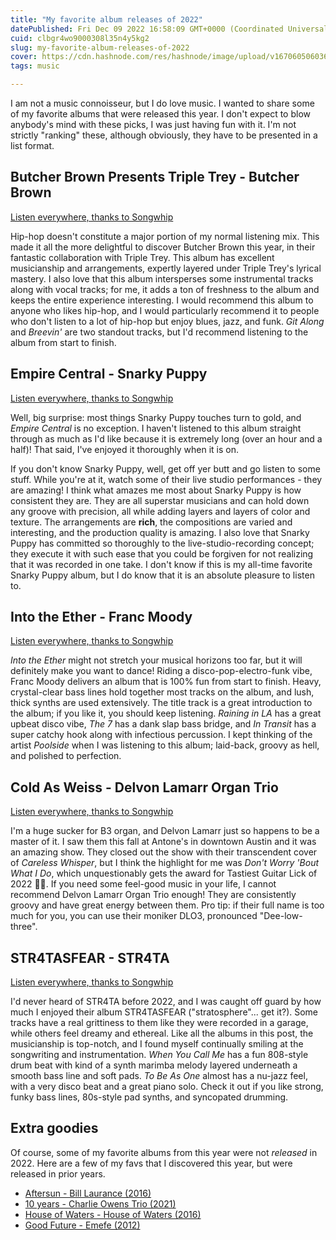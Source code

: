 ```yaml
---
title: "My favorite album releases of 2022"
datePublished: Fri Dec 09 2022 16:58:09 GMT+0000 (Coordinated Universal Time)
cuid: clbgr4wo9000308l35n4y5kg2
slug: my-favorite-album-releases-of-2022
cover: https://cdn.hashnode.com/res/hashnode/image/upload/v1670605060368/XB5FeQ0DO.png
tags: music

---
```



I am not a music connoisseur, but I do love music. I wanted to share some of my favorite albums that were released this year. I don't expect to blow anybody's mind with these picks, I was just having fun with it. I'm not strictly "ranking" these, although obviously, they have to be presented in a list format.

## Butcher Brown Presents Triple Trey - Butcher Brown

[Listen everywhere, thanks to Songwhip](https://songwhip.com/butcherbrown/butcherbrownpresentstripletrey)

Hip-hop doesn't constitute a major portion of my normal listening mix. This made it all the more delightful to discover Butcher Brown this year, in their fantastic collaboration with Triple Trey. This album has excellent musicianship and arrangements, expertly layered under Triple Trey's lyrical mastery. I also love that this album intersperses some instrumental tracks along with vocal tracks; for me, it adds a ton of freshness to the album and keeps the entire experience interesting. I would recommend this album to anyone who likes hip-hop, and I would particularly recommend it to people who don't listen to a lot of hip-hop but enjoy blues, jazz, and funk. _Git Along_ and _Breevin'_ are two standout tracks, but I'd recommend listening to the album from start to finish.

## Empire Central - Snarky Puppy

[Listen everywhere, thanks to Songwhip](https://songwhip.com/snarky-puppy/empire-central)

Well, big surprise: most things Snarky Puppy touches turn to gold, and _Empire Central_ is no exception. I haven't listened to this album straight through as much as I'd like because it is extremely long (over an hour and a half)! That said, I've enjoyed it thoroughly when it is on.

If you don't know Snarky Puppy, well, get off yer butt and go listen to some stuff. While you're at it, watch some of their live studio performances - they are amazing! I think what amazes me most about Snarky Puppy is how consistent they are. They are all superstar musicians and can hold down any groove with precision, all while adding layers and layers of color and texture. The arrangements are **rich**, the compositions are varied and interesting, and the production quality is amazing. I also love that Snarky Puppy has committed so thoroughly to the live-studio-recording concept; they execute it with such ease that you could be forgiven for not realizing that it was recorded in one take. I don't know if this is my all-time favorite Snarky Puppy album, but I do know that it is an absolute pleasure to listen to.

## Into the Ether - Franc Moody

[Listen everywhere, thanks to Songwhip](https://songwhip.com/franc-moody/into-the-ether)

_Into the Ether_ might not stretch your musical horizons too far, but it will definitely make you want to dance! Riding a disco-pop-electro-funk vibe, Franc Moody delivers an album that is 100% fun from start to finish. Heavy, crystal-clear bass lines hold together most tracks on the album, and lush, thick synths are used extensively. The title track is a great introduction to the album; if you like it, you should keep listening. _Raining in LA_ has a great upbeat disco vibe, _The 7_ has a  dank slap bass bridge, and _In Transit_ has a super catchy hook along with infectious percussion. I kept thinking of the artist _Poolside_ when I was listening to this album; laid-back, groovy as hell, and polished to perfection.

## Cold As Weiss - Delvon Lamarr Organ Trio

[Listen everywhere, thanks to Songwhip](https://songwhip.com/delvon-lamarr-organ-trio/coldasweiss)

I'm a huge sucker for B3 organ, and Delvon Lamarr just so happens to be a master of it. I saw them this fall at Antone's in downtown Austin and it was an amazing show. They closed out the show with their transcendent cover of _Careless Whisper_, but I think the highlight for me was _Don't Worry 'Bout What I Do_, which unquestionably gets the award for Tastiest Guitar Lick of 2022 🥇🎸. If you need some feel-good music in your life, I cannot recommend Delvon Lamarr Organ Trio enough! They are consistently groovy and have great energy between them. Pro tip: if their full name is too much for you, you can use their moniker DLO3, pronounced "Dee-low-three".

## STR4TASFEAR - STR4TA

[Listen everywhere, thanks to Songwhip](https://songwhip.com/str4ta2/str4tasfear)

I'd never heard of STR4TA before 2022, and I was caught off guard by how much I enjoyed their album STR4TASFEAR ("stratosphere"... get it?). Some tracks have a real grittiness to them like they were recorded in a garage, while others feel dreamy and ethereal. Like all the albums in this post, the musicianship is top-notch, and I found myself continually smiling at the songwriting and instrumentation. _When You Call Me_ has a fun 808-style drum beat with kind of a synth marimba melody layered underneath a smooth bass line and soft pads. _To Be As One_ almost has a nu-jazz feel, with a very disco beat and a great piano solo. Check it out if you like strong, funky bass lines, 80s-style pad synths, and syncopated drumming.

## Extra goodies

Of course, some of my favorite albums from this year were not _released_ in 2022. Here are a few of my favs that I discovered this year, but were released in prior years.

- [Aftersun - Bill Laurance (2016)](https://songwhip.com/bill-laurance/aftersun-album)
- [10 years - Charlie Owens Trio (2021)](https://songwhip.com/charlesowenstrio/10-years)
- [House of Waters - House of Waters (2016)](https://songwhip.com/house-of-waters/houseofwaters)
- [Good Future - Emefe (2012)](https://songwhip.com/emefe/good-future)